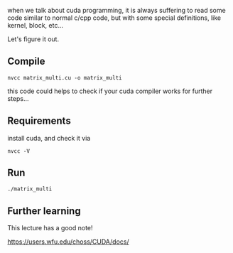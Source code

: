 when we talk about cuda programming, it is always suffering to read some code similar to normal c/cpp code, but with some special definitions, like kernel, block, etc...

Let's figure it out.

## Compile

```
nvcc matrix_multi.cu -o matrix_multi
```

this code could helps to check if your cuda compiler works for further steps...

## Requirements

install cuda, and check it via

`nvcc -V`

## Run

`./matrix_multi`

## Further learning

This lecture has a good note!

https://users.wfu.edu/choss/CUDA/docs/
